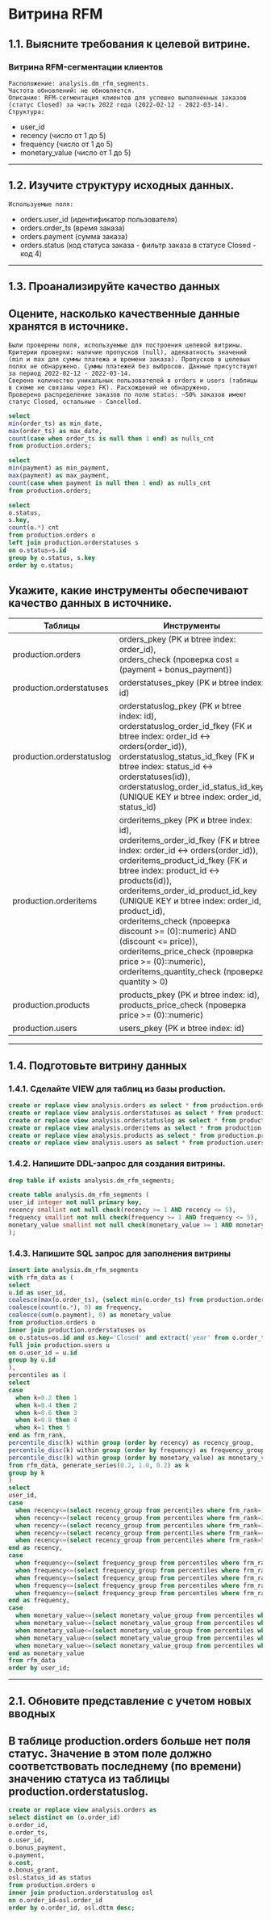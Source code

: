 # Витрина RFM

## 1.1. Выясните требования к целевой витрине.

### Витрина RFM-сегментации клиентов
`Расположение: analysis.dm_rfm_segments.` <br>
`Частота обновлений: не обновляется.` <br>
`Описание: RFM-сегментация клиентов для успешно выполненных заказов (статус Closed) за часть 2022 года (2022-02-12 - 2022-03-14).` <br>
`Структура:` <br>
- user_id
- recency (число от 1 до 5)
- frequency (число от 1 до 5)
- monetary_value (число от 1 до 5)

-----------

## 1.2. Изучите структуру исходных данных.

`Используемые поля:` <br>
- orders.user_id (идентификатор пользователя)
- orders.order_ts (время заказа)
- orders.payment (сумма заказа)
- orders.status (код статуса заказа - фильтр заказа в статусе Closed - код 4)

-----------

## 1.3. Проанализируйте качество данных

## Оцените, насколько качественные данные хранятся в источнике.
`Были проверены поля, используемые для построения целевой витрины.` <br>
`Критерии проверки: наличие пропусков (null), адекватность значений (min и max для суммы платежа и времени заказа). Пропусков в целевых полях не обнаружено. Суммы платежей без выбросов. Данные присутствуют за период 2022-02-12 - 2022-03-14.` <br>
`Сверено количество уникальных пользователей в orders и users (таблицы в схеме не связаны через FK). Расхождений не обнаружено.` <br>
`Проверено распределение заказов по полю status: ~50% заказов имеют статус Closed, остальные - Cancelled.`

```SQL
select
min(order_ts) as min_date,
max(order_ts) as max_date,
count(case when order_ts is null then 1 end) as nulls_cnt
from production.orders;

select
min(payment) as min_payment,
max(payment) as max_payment,
count(case when payment is null then 1 end) as nulls_cnt
from production.orders;

select
o.status,
s.key,
count(o.*) cnt
from production.orders o
left join production.orderstatuses s
on o.status=s.id
group by o.status, s.key
order by o.status;
```

## Укажите, какие инструменты обеспечивают качество данных в источнике.

| Таблицы             | Инструменты                      |
| ------------------- | --------------------------- |
| production.orders | orders_pkey (PK и btree index: order_id), <br> orders_check (проверка cost = (payment + bonus_payment)) |
| production.orderstatuses | orderstatuses_pkey (PK и btree index: id) |
| production.orderstatuslog | orderstatuslog_pkey (PK и btree index: id), <br> orderstatuslog_order_id_fkey (FK и btree index: order_id <-> orders(order_id)), <br> orderstatuslog_status_id_fkey (FK и btree index: status_id <-> orderstatuses(id)), <br> orderstatuslog_order_id_status_id_key (UNIQUE KEY и btree index: order_id, status_id) |
| production.orderitems | orderitems_pkey (PK и btree index: id), <br> orderitems_order_id_fkey (FK и btree index: order_id <-> orders(order_id)), <br> orderitems_product_id_fkey (FK и btree index: product_id <-> products(id)), <br> orderitems_order_id_product_id_key (UNIQUE KEY и btree index: order_id, product_id), <br> orderitems_check (проверка discount >= (0)::numeric) AND (discount <= price)), <br> orderitems_price_check (проверка price >= (0)::numeric), <br> orderitems_quantity_check (проверка quantity > 0) |
| production.products | products_pkey (PK и btree index: id), <br> products_price_check (проверка price >= (0)::numeric) |
| production.users | users_pkey (PK и btree index: id) |

-----------

## 1.4. Подготовьте витрину данных

### 1.4.1. Сделайте VIEW для таблиц из базы production.

```SQL
create or replace view analysis.orders as select * from production.orders;
create or replace view analysis.orderstatuses as select * from production.orderstatuses;
create or replace view analysis.orderstatuslog as select * from production.orderstatuslog;
create or replace view analysis.orderitems as select * from production.orderitems;
create or replace view analysis.products as select * from production.products;
create or replace view analysis.users as select * from production.users;
```

### 1.4.2. Напишите DDL-запрос для создания витрины.

```SQL
drop table if exists analysis.dm_rfm_segments;

create table analysis.dm_rfm_segments (
user_id integer not null primary key,
recency smallint not null check(recency >= 1 AND recency <= 5),
frequency smallint not null check(frequency >= 1 AND frequency <= 5),
monetary_value smallint not null check(monetary_value >= 1 AND monetary_value <= 5)
);
```

### 1.4.3. Напишите SQL запрос для заполнения витрины

```SQL
insert into analysis.dm_rfm_segments
with rfm_data as (
select
u.id as user_id,
coalesce(max(o.order_ts), (select min(o.order_ts) from production.orders o)) as recency,
coalesce(count(o.*), 0) as frequency,
coalesce(sum(o.payment), 0) as monetary_value
from production.orders o
inner join production.orderstatuses os
on o.status=os.id and os.key='Closed' and extract('year' from o.order_ts)=2022
full join production.users u
on o.user_id = u.id
group by u.id
),
percentiles as (
select
case
  when k=0.2 then 1
  when k=0.4 then 2
  when k=0.6 then 3
  when k=0.8 then 4
  when k=1 then 5
end as frm_rank,
percentile_disc(k) within group (order by recency) as recency_group,
percentile_disc(k) within group (order by frequency) as frequency_group,
percentile_disc(k) within group (order by monetary_value) as monetary_value_group
from rfm_data, generate_series(0.2, 1.0, 0.2) as k
group by k
)
select
user_id,
case
  when recency<=(select recency_group from percentiles where frm_rank=1) then 1
  when recency<=(select recency_group from percentiles where frm_rank=2) then 2
  when recency<=(select recency_group from percentiles where frm_rank=3) then 3
  when recency<=(select recency_group from percentiles where frm_rank=4) then 4
  when recency<=(select recency_group from percentiles where frm_rank=5) then 5
end as recency,
case
  when frequency<=(select frequency_group from percentiles where frm_rank=1) then 1
  when frequency<=(select frequency_group from percentiles where frm_rank=2) then 2
  when frequency<=(select frequency_group from percentiles where frm_rank=3) then 3
  when frequency<=(select frequency_group from percentiles where frm_rank=4) then 4
  when frequency<=(select frequency_group from percentiles where frm_rank=5) then 5
end as frequency,
case
  when monetary_value<=(select monetary_value_group from percentiles where frm_rank=1) then 1
  when monetary_value<=(select monetary_value_group from percentiles where frm_rank=2) then 2
  when monetary_value<=(select monetary_value_group from percentiles where frm_rank=3) then 3
  when monetary_value<=(select monetary_value_group from percentiles where frm_rank=4) then 4
  when monetary_value<=(select monetary_value_group from percentiles where frm_rank=5) then 5
end as monetary_value
from rfm_data
order by user_id;
```

-----------

## 2.1. Обновите представление с учетом новых вводных

## В таблице production.orders больше нет поля статус. Значение в этом поле должно соответствовать последнему (по времени) значению статуса из таблицы production.orderstatuslog.

```SQL
create or replace view analysis.orders as
select distinct on (o.order_id)
o.order_id,
o.order_ts,
o.user_id,
o.bonus_payment,
o.payment,
o.cost,
o.bonus_grant,
osl.status_id as status
from production.orders o
inner join production.orderstatuslog osl
on o.order_id=osl.order_id
order by o.order_id, osl.dttm desc;
```
